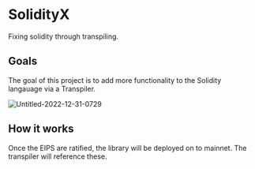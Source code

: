 # SolidityX
Fixing solidity through transpiling.

## Goals
The goal of this project is to add more functionality to the Solidity langauage via a Transpiler.

![Untitled-2022-12-31-0729](https://user-images.githubusercontent.com/8411406/210113718-9f152c0c-8fbb-4234-8647-e5ea701af266.svg)

## How it works
Once the EIPS are ratified, the library will be deployed on to mainnet.  The transpiler will reference these.